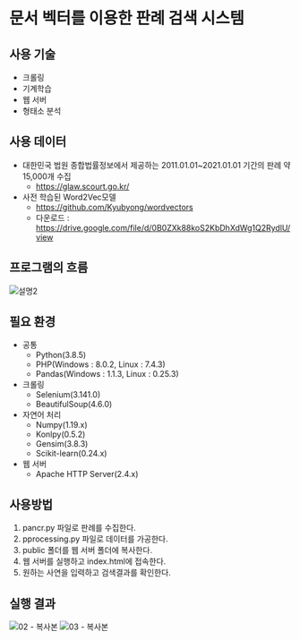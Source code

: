 # 문서 벡터를 이용한 판례 검색 시스템




## 사용 기술
   - 크롤링
   - 기계학습 
   - 웹 서버
   - 형태소 분석


## 사용 데이터
   - 대한민국 법원 종합법률정보에서 제공하는 2011.01.01~2021.01.01 기간의 판례 약 15,000개 수집
      - https://glaw.scourt.go.kr/  
   - 사전 학습된 Word2Vec모델
      - https://github.com/Kyubyong/wordvectors
      - 다운로드 : https://drive.google.com/file/d/0B0ZXk88koS2KbDhXdWg1Q2RydlU/view  



## 프로그램의 흐름

![설명2](https://user-images.githubusercontent.com/52062016/108313670-10a6db80-71fc-11eb-9499-bff83b33d6e4.png)

## 필요 환경

- 공통
   - Python(3.8.5)
   - PHP(Windows : 8.0.2, Linux : 7.4.3) 
   - Pandas(Windows : 1.1.3, Linux : 0.25.3)
- 크롤링
   - Selenium(3.141.0)
   - BeautifulSoup(4.6.0)
- 자연어 처리
   - Numpy(1.19.x)
   - Konlpy(0.5.2)
   - Gensim(3.8.3)
   - Scikit-learn(0.24.x)
- 웹 서버
   - Apache HTTP Server(2.4.x)

## 사용방법

1. pancr.py 파일로 판례를 수집한다.
2. pprocessing.py 파일로 데이터를 가공한다.
3. public 폴더를 웹 서버 폴더에 복사한다.
4. 웹 서버를 실행하고 index.html에 접속한다.
5. 원하는 사연을 입력하고 검색결과를 확인한다.  

## 실행 결과
![02 - 복사본](https://user-images.githubusercontent.com/52062016/108677301-d35c8980-752c-11eb-964a-083cd310f716.PNG)
![03 - 복사본](https://user-images.githubusercontent.com/52062016/108677306-d48db680-752c-11eb-8a46-c032ab8bd7d2.PNG)

